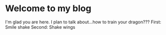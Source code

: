 # Welcome to my blog

I'm glad you are here. I plan to talk about...how to train your dragon???
First: Smile shake 
Second: Shake wings
